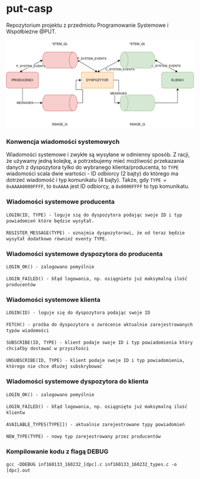 # put-casp
Repozytorium projektu z przedmiotu Programowanie Systemowe i Współbieżne @PUT.

![Application Architecture](./docs/architecture.svg)

### Konwencja wiadomości systemowych
Wiadomości systemowe i zwykłe są wysyłane w odmienny sposób.
Z racji, że używamy jedną kolejkę, a potrzebujemy mieć możliwość przekazania danych z dyspozytora tylko do wybranego klienta/producenta, to `TYPE` wiadomości scala dwie wartości - ID odbiorcy (2 bajty) do którego ma dotrzeć wiadomość i typ komunikatu (4 bajty).
Także, gdy `TYPE = 0xAAAA0000FFFF`, to `0xAAAA` jest ID odbiorcy, a `0x0000FFFF` to typ komunikatu.

### Wiadomości systemowe producenta 
```
LOGIN(ID, TYPE) - loguje się do dyspozytora podając swoje ID i typ powiadomień które będzie wysyłał.

REGISTER_MESSAGE(TYPE) - oznajmia dyspozytorowi, że od teraz będzie wysyłał dodatkowo również eventy TYPE.
```

### Wiadomości systemowe dyspozytora do producenta
```
LOGIN_OK() - zalogowano pomyślnie

LOGIN_FAILED() - błąd logowania, np. osiągnieto już maksymalną ilość producentów
```

### Wiadomości systemowe klienta
```
LOGIN(ID) - loguje się do dyspozytora podając swoje ID

FETCH() - prośba do dyspozytora o zwrócenie aktualnie zarejestrowanych typów wiadomości

SUBSCRIBE(ID, TYPE) - klient podaje swoje ID i typ powiadomienia który chciałby dostawać w przyszłości

UNSUBSCRIBE(ID, TYPE) - klient podaje swoje ID i typ powiadomienia, którego nie chce dłużej subskrybować
```

### Wiadomości systemowe dyspozytora do klienta
```
LOGIN_OK() - zalogowano pomyślnie

LOGIN_FAILED() - błąd logowania, np. osiągnięto już maksymalną ilość klientw

AVAILABLE_TYPES(TYPE[]) - aktualnie zarejestrowane typy powiadomień 

NEW_TYPE(TYPE) - nowy typ zarejestrowany przez producentów
```

### Kompilowanie kodu z flagą DEBUG
```
gcc -DDEBUG inf160133_160232_[dpc].c inf160133_160232_types.c -o [dpc].out